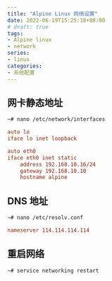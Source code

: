 ```yaml
---
title: "Alpine Linux 网络设置"
date: 2022-06-19T15:25:18+08:00
# draft: true
tags: 
- Alpine linux
- network
series:
- linux
categories:
- 系统配置
---
```


## 网卡静态地址

```Bash
~# nano /etc/network/interfaces
```

```conf
auto lo
iface lo inet loopback

auto eth0
iface eth0 inet static
    address 192.168.10.16/24
    gateway 192.168.10.10
    hostname alpine
```

## DNS 地址

```Bash
~# nano /etc/resolv.conf
```

```conf
nameserver 114.114.114.114
```

## 重启网络

```Bash
~# service networking restart
```
